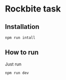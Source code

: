 # Rockbite task

## Installation

```
npm run intall
```

## How to run
Just run
```
npm run dev
```